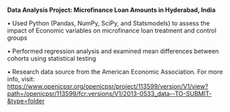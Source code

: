 **Data Analysis Project: Microfinance Loan Amounts in Hyderabad, India**

• Used Python (Pandas, NumPy, SciPy, and Statsmodels) to assess the impact of Economic variables on microfinance loan treatment and control groups

• Performed regression analysis and examined mean differences between cohorts using statistical testing

• Research data source from the American Economic Association. For more info, visit: https://www.openicpsr.org/openicpsr/project/113599/version/V1/view?path=/openicpsr/113599/fcr:versions/V1/2013-0533_data--TO-SUBMIT-&type=folder
